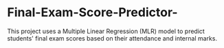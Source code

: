 # Final-Exam-Score-Predictor-
This project uses a Multiple Linear Regression (MLR) model to predict students' final exam scores based on their attendance and internal marks.
